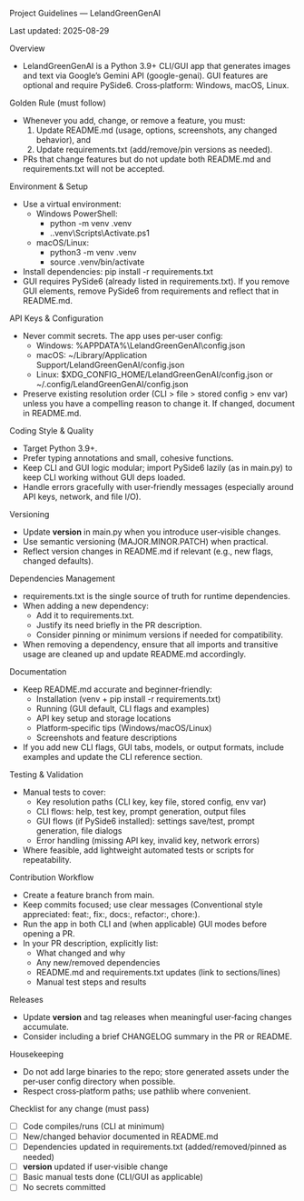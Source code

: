 Project Guidelines — LelandGreenGenAI

Last updated: 2025-08-29

Overview
- LelandGreenGenAI is a Python 3.9+ CLI/GUI app that generates images and text via Google’s Gemini API (google-genai). GUI features are optional and require PySide6. Cross‑platform: Windows, macOS, Linux.

Golden Rule (must follow)
- Whenever you add, change, or remove a feature, you must:
  1) Update README.md (usage, options, screenshots, any changed behavior), and
  2) Update requirements.txt (add/remove/pin versions as needed).
- PRs that change features but do not update both README.md and requirements.txt will not be accepted.

Environment & Setup
- Use a virtual environment:
  - Windows PowerShell:
    - python -m venv .venv
    - .\.venv\Scripts\Activate.ps1
  - macOS/Linux:
    - python3 -m venv .venv
    - source .venv/bin/activate
- Install dependencies: pip install -r requirements.txt
- GUI requires PySide6 (already listed in requirements.txt). If you remove GUI elements, remove PySide6 from requirements and reflect that in README.md.

API Keys & Configuration
- Never commit secrets. The app uses per‑user config:
  - Windows: %APPDATA%\LelandGreenGenAI\config.json
  - macOS: ~/Library/Application Support/LelandGreenGenAI/config.json
  - Linux: $XDG_CONFIG_HOME/LelandGreenGenAI/config.json or ~/.config/LelandGreenGenAI/config.json
- Preserve existing resolution order (CLI > file > stored config > env var) unless you have a compelling reason to change it. If changed, document in README.md.

Coding Style & Quality
- Target Python 3.9+.
- Prefer typing annotations and small, cohesive functions.
- Keep CLI and GUI logic modular; import PySide6 lazily (as in main.py) to keep CLI working without GUI deps loaded.
- Handle errors gracefully with user‑friendly messages (especially around API keys, network, and file I/O).

Versioning
- Update __version__ in main.py when you introduce user‑visible changes.
- Use semantic versioning (MAJOR.MINOR.PATCH) when practical.
- Reflect version changes in README.md if relevant (e.g., new flags, changed defaults).

Dependencies Management
- requirements.txt is the single source of truth for runtime dependencies.
- When adding a new dependency:
  - Add it to requirements.txt.
  - Justify its need briefly in the PR description.
  - Consider pinning or minimum versions if needed for compatibility.
- When removing a dependency, ensure that all imports and transitive usage are cleaned up and update README.md accordingly.

Documentation
- Keep README.md accurate and beginner‑friendly:
  - Installation (venv + pip install -r requirements.txt)
  - Running (GUI default, CLI flags and examples)
  - API key setup and storage locations
  - Platform‑specific tips (Windows/macOS/Linux)
  - Screenshots and feature descriptions
- If you add new CLI flags, GUI tabs, models, or output formats, include examples and update the CLI reference section.

Testing & Validation
- Manual tests to cover:
  - Key resolution paths (CLI key, key file, stored config, env var)
  - CLI flows: help, test key, prompt generation, output files
  - GUI flows (if PySide6 installed): settings save/test, prompt generation, file dialogs
  - Error handling (missing API key, invalid key, network errors)
- Where feasible, add lightweight automated tests or scripts for repeatability.

Contribution Workflow
- Create a feature branch from main.
- Keep commits focused; use clear messages (Conventional style appreciated: feat:, fix:, docs:, refactor:, chore:).
- Run the app in both CLI and (when applicable) GUI modes before opening a PR.
- In your PR description, explicitly list:
  - What changed and why
  - Any new/removed dependencies
  - README.md and requirements.txt updates (link to sections/lines)
  - Manual test steps and results

Releases
- Update __version__ and tag releases when meaningful user‑facing changes accumulate.
- Consider including a brief CHANGELOG summary in the PR or README.

Housekeeping
- Do not add large binaries to the repo; store generated assets under the per‑user config directory when possible.
- Respect cross‑platform paths; use pathlib where convenient.

Checklist for any change (must pass)
- [ ] Code compiles/runs (CLI at minimum)
- [ ] New/changed behavior documented in README.md
- [ ] Dependencies updated in requirements.txt (added/removed/pinned as needed)
- [ ] __version__ updated if user‑visible change
- [ ] Basic manual tests done (CLI/GUI as applicable)
- [ ] No secrets committed

